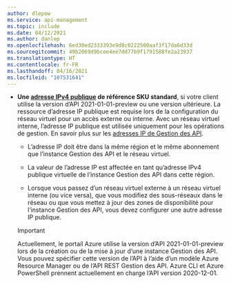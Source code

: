 ```yaml
---
author: dlepow
ms.service: api-management
ms.topic: include
ms.date: 04/12/2021
ms.author: danlep
ms.openlocfilehash: 6ed30ed2333393e9d8c0222500aaf3f17da6d33d
ms.sourcegitcommit: 49b2069d9bcee4ee7dd77b9f1791588fe2a23937
ms.translationtype: HT
ms.contentlocale: fr-FR
ms.lasthandoff: 04/16/2021
ms.locfileid: "107531641"
---
```

* **Une [adresse IPv4 publique](../articles/virtual-network/public-ip-addresses.md#standard) de référence SKU standard**, si votre client utilise la version d’API 2021-01-01-preview ou une version ultérieure. La ressource d’adresse IP publique est requise lors de la configuration du réseau virtuel pour un accès externe ou interne. Avec un réseau virtuel interne, l’adresse IP publique est utilisée uniquement pour les opérations de gestion. En savoir plus sur les [adresses IP de Gestion des API](../articles/api-management/api-management-howto-ip-addresses.md).

  * L’adresse IP doit être dans la même région et le même abonnement que l’instance Gestion des API et le réseau virtuel.

  * La valeur de l’adresse IP est affectée en tant qu’adresse IPv4 publique virtuelle de l’instance Gestion des API dans cette région. 

  * Lorsque vous passez d’un réseau virtuel externe à un réseau virtuel interne (ou vice versa), que vous modifiez des sous-réseaux dans le réseau ou que vous mettez à jour des zones de disponibilité pour l’instance Gestion des API, vous devez configurer une autre adresse IP publique. 

  > [!IMPORTANT]
  > Actuellement, le portail Azure utilise la version d’API 2021-01-01-preview lors de la création ou de la mise à jour d’une instance Gestion des API. Vous pouvez spécifier cette version de l’API à l’aide d’un modèle Azure Resource Manager ou de l’API REST Gestion des API. Azure CLI et Azure PowerShell prennent actuellement en charge l’API version 2020-12-01.
